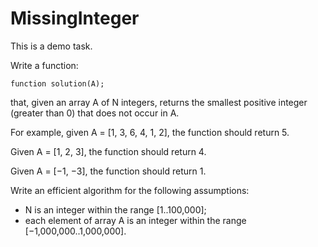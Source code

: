 # MissingInteger

This is a demo task.

Write a function:

    function solution(A);

that, given an array A of N integers, returns the smallest positive integer (greater than 0) that does not occur in A.

For example, given A = [1, 3, 6, 4, 1, 2], the function should return 5.

Given A = [1, 2, 3], the function should return 4.

Given A = [−1, −3], the function should return 1.

Write an efficient algorithm for the following assumptions:

- N is an integer within the range [1..100,000];
- each element of array A is an integer within the range [−1,000,000..1,000,000].
